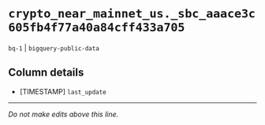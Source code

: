 # `crypto_near_mainnet_us._sbc_aaace3c605fb4f77a40a84cff433a705`
`bq-1` | `bigquery-public-data`

## Column details
* [TIMESTAMP] `last_update`

-------------------------------------------------------------------------------
*Do not make edits above this line.*
